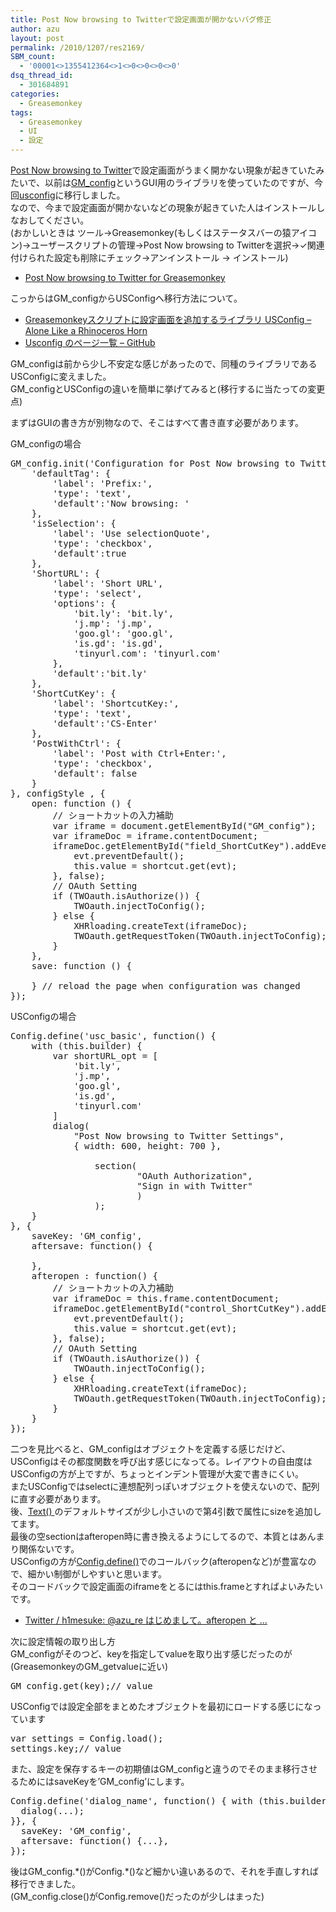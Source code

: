 ```yaml
---
title: Post Now browsing to Twitterで設定画面が開かないバグ修正
author: azu
layout: post
permalink: /2010/1207/res2169/
SBM_count:
  - '00001<>1355412364<>1<>0<>0<>0<>0'
dsq_thread_id:
  - 301684891
categories:
  - Greasemonkey
tags:
  - Greasemonkey
  - UI
  - 設定
---
```

[Post Now browsing to Twitter][1]で設定画面がうまく開かない現象が起きていたみたいで、以前は[GM_config][2]というGUI用のライブラリを使っていたのですが、今回[usconfig][3]に移行しました。  
なので、今まで設定画面が開かないなどの現象が起きていた人はインストールしなおしてください。  
(おかしいときは ツール→Greasemonkey(もしくはステータスバーの猿アイコン)→ユーザースクリプトの管理→Post Now browsing to Twitterを選択→✓関連付けられた設定も削除にチェック→アンインストール → インストール)

*   [Post Now browsing to Twitter for Greasemonkey][1]

こっからはGM_configからUSConfigへ移行方法について。

*   [Greasemonkeyスクリプトに設定画面を追加するライブラリ USConfig &#8211; Alone Like a Rhinoceros Horn][4]
*   [Usconfig のページ一覧 &#8211; GitHub][5]

GM_configは前から少し不安定な感じがあったので、同種のライブラリであるUSConfigに変えました。  
GM_configとUSConfigの違いを簡単に挙げてみると(移行するに当たっての変更点)

まずはGUIの書き方が別物なので、そこはすべて書き直す必要があります。

GM_configの場合

<pre class="brush:javascript;">GM_config.init('Configuration for Post Now browsing to Twitter', {
    'defaultTag': {
        'label': 'Prefix:',
        'type': 'text',
        'default':'Now browsing: '
    },
    'isSelection': {
        'label': 'Use selectionQuote',
        'type': 'checkbox',
        'default':true
    },
    'ShortURL': {
        'label': 'Short URL',
        'type': 'select',
        'options': {
            'bit.ly': 'bit.ly',
            'j.mp': 'j.mp',
            'goo.gl': 'goo.gl',
            'is.gd': 'is.gd',
            'tinyurl.com': 'tinyurl.com'
        },
        'default':'bit.ly'
    },
    'ShortCutKey': {
        'label': 'ShortcutKey:',
        'type': 'text',
        'default':'CS-Enter'
    },
    'PostWithCtrl': {
        'label': 'Post with Ctrl+Enter:',
        'type': 'checkbox',
        'default': false
    }
}, configStyle , {
    open: function () {
        // ショートカットの入力補助
        var iframe = document.getElementById("GM_config");
        var iframeDoc = iframe.contentDocument;
        iframeDoc.getElementById("field_ShortCutKey").addEventListener('keydown', function (evt) {
            evt.preventDefault();
            this.value = shortcut.get(evt);
        }, false);
        // OAuth Setting
        if (TWOauth.isAuthorize()) {
            TWOauth.injectToConfig();
        } else {
            XHRloading.createText(iframeDoc);
            TWOauth.getRequestToken(TWOauth.injectToConfig);
        }
    },
    save: function () {

    } // reload the page when configuration was changed
});</pre>

USConfigの場合

<pre class="brush:javascript;">Config.define('usc_basic', function() {
	with (this.builder) {
		var shortURL_opt = &#91;
			'bit.ly',
			'j.mp',
			'goo.gl',
			'is.gd',
			'tinyurl.com'
		&#93;
		dialog(
			"Post Now browsing to Twitter Settings",
			{ width: 600, height: 700 },

				section(
						"OAuth Authorization",
						"Sign in with Twitter"
						)
				);
	}
}, {
	saveKey: 'GM_config',
	aftersave: function() {

	},
	afteropen : function() {
		// ショートカットの入力補助
		var iframeDoc = this.frame.contentDocument;
		iframeDoc.getElementById("control_ShortCutKey").addEventListener('keydown', function (evt) {
			evt.preventDefault();
			this.value = shortcut.get(evt);
		}, false);
		// OAuth Setting
		if (TWOauth.isAuthorize()) {
			TWOauth.injectToConfig();
		} else {
			XHRloading.createText(iframeDoc);
			TWOauth.getRequestToken(TWOauth.injectToConfig);
		}
	}
});</pre>

二つを見比べると、GM_configはオブジェクトを定義する感じだけど、USConfigはその都度関数を呼び出す感じになってる。レイアウトの自由度はUSConfigの方が上ですが、ちょっとインデント管理が大変で書きにくい。  
またUSConfigではselectに連想配列っぽいオブジェクトを使えないので、配列に直す必要があります。  
後、[Text() ][6]のデフォルトサイズが少し小さいので第4引数で属性にsizeを追加してます。  
最後の空sectionはafteropen時に書き換えるようにしてるので、本質とはあんまり関係ないです。  
USConfigの方が[Config.define()][7]でのコールバック(afteropenなど)が豊富なので、細かい制御がしやすいと思います。  
そのコードバックで設定画面のiframeをとるにはthis.frameとすればよいみたいです。

*   [Twitter / h1mesuke: @azu_re はじめまして。afteropen と &#8230;][8]

次に設定情報の取り出し方  
GM\_configがそのつど、keyを指定してvalueを取り出す感じだったのが(GreasemonkeyのGM\_getvalueに近い)

<pre>GM_config.get(key);// value</pre>

USConfigでは設定全部をまとめたオブジェクトを最初にロードする感じになっています

<pre>var settings = Config.load();
settings.key;// value
</pre>

また、設定を保存するキーの初期値はGM\_configと違うのでそのまま移行させるためにはsaveKeyを&#8217;GM\_config&#8217;にします。

<pre>Config.define('dialog_name', function() { with (this.builder) {
  dialog(...);
}}, {
  saveKey: 'GM_config',
  aftersave: function() {...},
});
</pre>

後はGM_config.\*()がConfig.\*()など細かい違いあるので、それを手直しすれば移行できました。  
(GM_config.close()がConfig.remove()だったのが少しはまった)

<div id="_mcePaste" style="position: absolute; left: -10000px; top: 0px; width: 1px; height: 1px; overflow: hidden;">
  USConfig
</div>

 [1]: http://userscripts.org/scripts/show/46441
 [2]: http://userscripts.org/scripts/show/49700
 [3]: https://github.com/h1mesuke/usconfig
 [4]: http://d.hatena.ne.jp/h1mesuke/20100713/p1
 [5]: https://github.com/h1mesuke/usconfig/wiki/_pages
 [6]: https://github.com/h1mesuke/usconfig/wiki/text%28%29
 [7]: https://github.com/h1mesuke/usconfig/wiki/Config.define%28%29
 [8]: http://twitter.com/h1mesuke/statuses/11755139056541696

